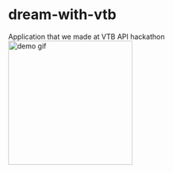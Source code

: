 # dream-with-vtb
Application that we made at VTB API hackathon
<img alt="demo gif" src="demo.gif" width="250" height="250"/>